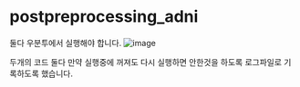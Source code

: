 # postpreprocessing_adni

둘다 우분투에서 실행해야 합니다.
![image](https://github.com/user-attachments/assets/7485e712-6f12-4120-95d6-fb9c4e22fda2)

두개의 코드 둘다 만약 실행중에 꺼져도 다시 실행하면 안한것을 하도록 로그파일로 기록하도록 했습니다.
